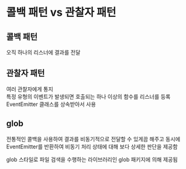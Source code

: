 # **콜백 패턴 vs 관찰자 패턴**
## **콜백 패턴**
오직 하나의 리스너에 결과를 전달

## **관찰자 패턴**
여러 관찰자에게 통지  
특정 유형의 이벤트가 발생되면 호출되는 하나 이상의 함수를 리스너를 등록  
EventEmitter 클래스를 상속받아서 사용

## **glob**
전통적인 콜백을 사용하여 결과를 비동기적으로 전달할 수 있게끔 해주고 동시에 EventEmitter를 반환하여 비동기 처리 상태에 대해 보다 상세한 판단을 제공함

glob 스타일로 파일 검색을 수행하는 라이브러리인 glob 패키지에 의해 제공됨